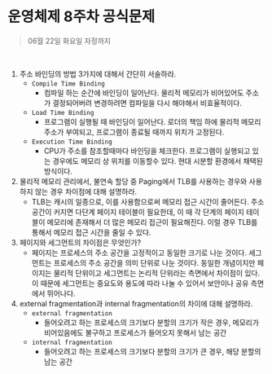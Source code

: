 # 운영체제 8주차 공식문제

> 06월 22일 화요일 자정까지

<br>

1. 주소 바인딩의 방법 3가지에 대해서 간단히 서술하라.
   - `Compile Time Binding`
     - 컴파일 하는 순간에 바인딩이 일어난다. 물리적 메모리가 비어있어도 주소가 결정되어버려 변경하려면 컴파일을 다시 해야해서 비효율적이다.
   - `Load Time Binding`
     - 프로그램이 실행될 때 바인딩이 일어난다. 로더의 책임 하에 물리적 메모리 주소가 부여되고, 프로그램이 종료될 때까지 위치가 고정된다. 
   - `Execution Time Binding`
     - CPU가 주소를 참조할때마다 바인딩을 체크한다. 프로그램이 실행되고 있는 경우에도 메모리 상 위치를 이동할수 있다. 현대 시분할 환경에서 채택된 방식이다.
2. 물리적 메모리 관리에서, 불연속 할당 중 Paging에서 TLB를 사용하는 경우와 사용하지 않는 경우 차이점에 대해 설명하라.
   - TLB는 캐시의 일종으로, 이를 사용함으로써 메모리 접근 시간이 줄어든다. 주소공간이 커지면 다단계 페이지 테이블이 필요한데, 이 때 각 단계의 페이지 테이블이 메모리에 존재해서 더 많은 메모리 접근이 필요해진다. 이럴 경우 TLB를 통해서 메모리 접근 시간을 줄일 수 있다.
3. 페이지와 세그먼트의 차이점은 무엇인가?
   - 페이지는 프로세스의 주소 공간을 고정적이고 동일한 크기로 나눈 것이다. 세그먼트는 프로세스의 주소 공간을 의미 단위로 나눈 것이다. 동일한 개념이지만 페이지는 물리적 단위이고 세그먼트는 논리적 단위라는 측면에서 차이점이 있다. 이 때문에 세그먼트는 중요도와 용도에 따라 나눌 수 있어서 보안이나 공유 측면에서 뛰어나다.
4. external fragmentation과 internal fragmentation의 차이에 대해 설명하라.
   - `external fragmentation`
     - 들어오려고 하는  프로세스의 크기보다 분할의 크기가 작은 경우,  메모리가 비어있음에도 불구하고 프로세스가 들어오지 못해서 남는 공간
   - `internal fragmentation`
     - 들어오려고 하는 프로세스의 크기보다 분할의 크기가 큰 경우, 해당 분할의 남는 공간

